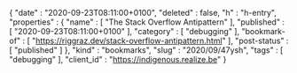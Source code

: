 {
  "date" : "2020-09-23T08:11:00+0100",
  "deleted" : false,
  "h" : "h-entry",
  "properties" : {
    "name" : [ "The Stack Overflow Antipattern" ],
    "published" : [ "2020-09-23T08:11:00+0100" ],
    "category" : [ "debugging" ],
    "bookmark-of" : [ "https://riggraz.dev/stack-overflow-antipattern.html" ],
    "post-status" : [ "published" ]
  },
  "kind" : "bookmarks",
  "slug" : "2020/09/47ysh",
  "tags" : [ "debugging" ],
  "client_id" : "https://indigenous.realize.be"
}
